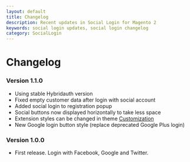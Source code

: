 ```yaml
---
layout: default
title: Changelog
description: Recent updates in Social Login for Magento 2
keywords: social login updates, social login changelog
category: SocialLogin
---
```


# Changelog

### Version 1.1.0

 -  Using stable Hybridauth version
 -  Fixed empty customer data after login with social account
 -  Added social login to registration popup
 -  Social buttons now displayed horizontally to take less space
 -  Extension styles can be changed in theme [Customization](../customization/)
 -  New Google login button style (replace deprecated Google Plus login)

### Version 1.0.0

 -  First release. Login with Facebook, Google and Twitter.
